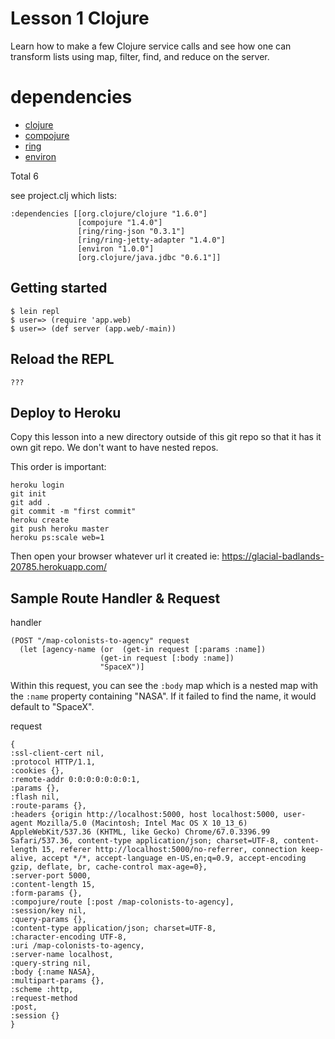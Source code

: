 # Lesson 1 Clojure

Learn how to make a few Clojure service calls and see how one can transform lists using map, filter, find, and reduce on the server.

# dependencies

* [clojure](https://blog.venanti.us/why-clojure/)
* [compojure](https://github.com/weavejester/compojure/wiki)
* [ring](https://github.com/ring-clojure/ring/wiki)
* [environ](https://yobriefca.se/blog/2014/04/29/managing-environment-variables-in-clojure/)

Total 6

see project.clj which lists:
```
:dependencies [[org.clojure/clojure "1.6.0"]
               [compojure "1.4.0"]
               [ring/ring-json "0.3.1"]
               [ring/ring-jetty-adapter "1.4.0"]
               [environ "1.0.0"]
               [org.clojure/java.jdbc "0.6.1"]]
```  

## Getting started

```
$ lein repl
$ user=> (require 'app.web)
$ user=> (def server (app.web/-main))
```     

## Reload the REPL

```
???
```      

## Deploy to Heroku

Copy this lesson into a new directory outside of this git repo so that it has it own git repo. We don't want to have nested repos.

This order is important:

```
heroku login
git init
git add .
git commit -m "first commit"
heroku create
git push heroku master
heroku ps:scale web=1
```
Then open your browser whatever url it created ie: https://glacial-badlands-20785.herokuapp.com/

## Sample Route Handler & Request

handler
```
(POST "/map-colonists-to-agency" request
  (let [agency-name (or  (get-in request [:params :name])
                    (get-in request [:body :name])
                    "SpaceX")]
```

Within this request, you can see the `:body` map which is a nested map with the `:name` property containing "NASA". If it failed to find the name, it would default to "SpaceX".

request
```
{
:ssl-client-cert nil,
:protocol HTTP/1.1,
:cookies {},
:remote-addr 0:0:0:0:0:0:0:1,
:params {},
:flash nil,
:route-params {},
:headers {origin http://localhost:5000, host localhost:5000, user-agent Mozilla/5.0 (Macintosh; Intel Mac OS X 10_13_6) AppleWebKit/537.36 (KHTML, like Gecko) Chrome/67.0.3396.99 Safari/537.36, content-type application/json; charset=UTF-8, content-length 15, referer http://localhost:5000/no-referrer, connection keep-alive, accept */*, accept-language en-US,en;q=0.9, accept-encoding gzip, deflate, br, cache-control max-age=0},
:server-port 5000,
:content-length 15,
:form-params {},
:compojure/route [:post /map-colonists-to-agency],
:session/key nil,
:query-params {},
:content-type application/json; charset=UTF-8,
:character-encoding UTF-8,
:uri /map-colonists-to-agency,
:server-name localhost,
:query-string nil,
:body {:name NASA},
:multipart-params {},
:scheme :http,
:request-method
:post,
:session {}
}
```  
